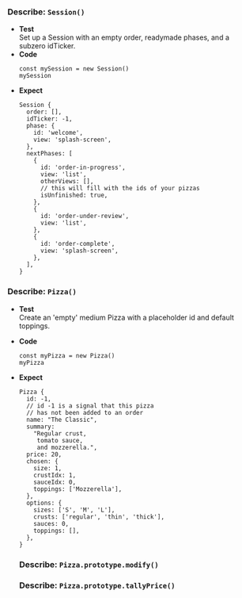 
### Describe: `Session()`

* **Test**\
  Set up a Session with an empty order, readymade phases, and a subzero idTicker.
* **Code**
  ```
  const mySession = new Session()
  mySession
  ```
* **Expect**
  ```
  Session {
    order: [],
    idTicker: -1,
    phase: {
      id: 'welcome',
      view: 'splash-screen',
    },
    nextPhases: [
      {
        id: 'order-in-progress',
        view: 'list',
        otherViews: [], 
        // this will fill with the ids of your pizzas
        isUnfinished: true,
      },
      {
        id: 'order-under-review',
        view: 'list',
      },
      {
        id: 'order-complete',
        view: 'splash-screen',
      },
    ],
  }
  ```

### Describe: `Pizza()`

* **Test**\
  Create an 'empty' medium Pizza with a placeholder id and default toppings.
* **Code**
  ```
  const myPizza = new Pizza()
  myPizza
  ```
* **Expect**
  ```
  Pizza {
    id: -1, 
    // id -1 is a signal that this pizza 
    // has not been added to an order 
    name: "The Classic",
    summary: 
      "Regular crust, 
       tomato sauce, 
       and mozzerella.",
    price: 20,
    chosen: {
      size: 1,
      crustIdx: 1,
      sauceIdx: 0,
      toppings: ['Mozzerella'],
    },
    options: {
      sizes: ['S', 'M', 'L'],
      crusts: ['regular', 'thin', 'thick'],
      sauces: 0,
      toppings: [],
    },
  }
  ```

  ### Describe: `Pizza.prototype.modify()`

  ### Describe: `Pizza.prototype.tallyPrice()`
  